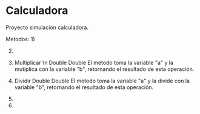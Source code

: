 # Calculadora
Proyecto simulación calculadora.

Metodos:
1)

2)

3)  Multiplicar \n
    Double
    Double
    El metodo toma la variable "a" y la mutiplica con la variable "b", retornando el resultado de esta operación.
    
4)  Dividir
    Double
    Double
    El metodo toma la variable "a" y la divide con la variable "b", retornando el resultado de esta operación.
   
5)

6)
